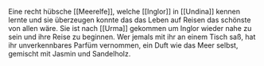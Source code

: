 Eine recht hübsche [[Meerelfe]], welche [[Inglor]] in [[Undina]] kennen lernte und sie überzeugen konnte das das Leben auf Reisen das schönste von allen wäre. Sie ist nach [[Urma]] gekommen um Inglor wieder nahe zu sein und ihre Reise zu beginnen. Wer jemals mit ihr an einem Tisch saß, hat ihr unverkennbares Parfüm vernommen, ein Duft wie das Meer selbst, gemischt mit Jasmin und Sandelholz.